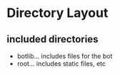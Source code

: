 # Directory Layout

## included directories

- botlib... includes files for the bot
- root... includes static files, etc

